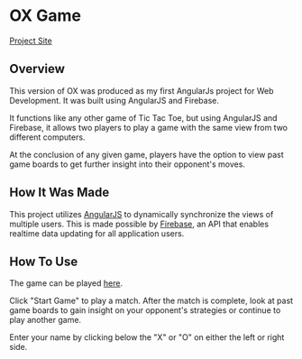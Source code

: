 # OX Game

[Project Site](https://nickmro-tic-tac-toe.firebaseapp.com/)

## Overview

This version of OX was produced as my first AngularJs project for Web Development. It was built using AngularJS and Firebase.

It functions like any other game of Tic Tac Toe, but using AngularJS and Firebase, it allows two players to play a game with the same view from two different computers.

At the conclusion of any given game, players have the option to view past game boards to get further insight into their opponent's moves.

## How It Was Made

This project utilizes [AngularJS](https://angularjs.org/) to dynamically synchronize the views of multiple users. This is made possible by [Firebase](https://www.firebase.com/), an API that enables realtime data updating for all application users.

## How To Use

The game can be played [here](https://www.raiiar.com.ng/ox/).

Click "Start Game" to play a match. After the match is complete, look at past game boards to gain insight on your opponent's strategies or continue to play another game.

Enter your name by clicking below the "X" or "O" on either the left or right side.
